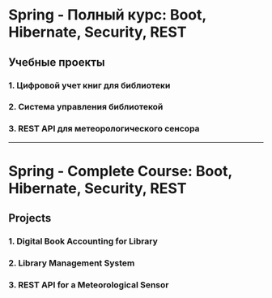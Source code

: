 # Spring - Полный курс: Boot, Hibernate, Security, REST

## Учебные проекты

### 1. Цифровой учет книг для библиотеки

### 2. Система управления библиотекой

### 3. REST API для метеорологического сенсора

---

# Spring - Complete Course: Boot, Hibernate, Security, REST


## Projects

### 1. Digital Book Accounting for Library

### 2. Library Management System

### 3. REST API for a Meteorological Sensor
